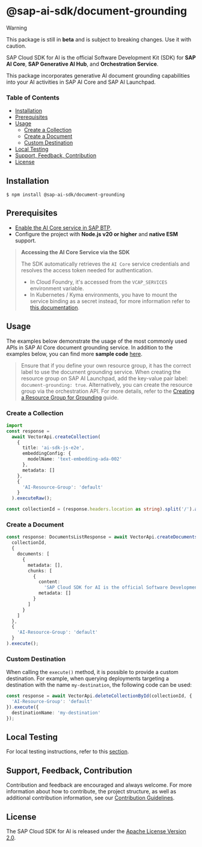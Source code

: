# @sap-ai-sdk/document-grounding

> [!warning]
> This package is still in **beta** and is subject to breaking changes. Use it with caution.

SAP Cloud SDK for AI is the official Software Development Kit (SDK) for **SAP AI Core**, **SAP Generative AI Hub**, and **Orchestration Service**.

This package incorporates generative AI document grounding capabilities into your AI activities in SAP AI Core and SAP AI Launchpad.

### Table of Contents

- [Installation](#installation)
- [Prerequisites](#prerequisites)
- [Usage](#usage)
  - [Create a Collection](#create-a-collection)
  - [Create a Document](#create-a-document)
  - [Custom Destination](#custom-destination)
- [Local Testing](#local-testing)
- [Support, Feedback, Contribution](#support-feedback-contribution)
- [License](#license)

## Installation

```
$ npm install @sap-ai-sdk/document-grounding
```

## Prerequisites

- [Enable the AI Core service in SAP BTP](https://help.sap.com/docs/sap-ai-core/sap-ai-core-service-guide/initial-setup).
- Configure the project with **Node.js v20 or higher** and **native ESM** support.

> **Accessing the AI Core Service via the SDK**
>
> The SDK automatically retrieves the `AI Core` service credentials and resolves the access token needed for authentication.
>
> - In Cloud Foundry, it's accessed from the `VCAP_SERVICES` environment variable.
> - In Kubernetes / Kyma environments, you have to mount the service binding as a secret instead, for more information refer to [this documentation](https://www.npmjs.com/package/@sap/xsenv#usage-in-kubernetes).

## Usage

The examples below demonstrate the usage of the most commonly used APIs in SAP AI Core document grounding service.
In addition to the examples below, you can find more **sample code** [here](https://github.com/SAP/ai-sdk-js/blob/main/sample-code/src/document-grounding.ts).

> Ensure that if you define your own resource group, it has the correct label to use the document grounding service.
> When creating the resource group on SAP AI Launchpad, add the key-value pair label: `document-grounding: true`.
> Alternatively, you can create the resource group via the orchestration API.
> For more details, refer to the [Creating a Resource Group for Grounding](https://help.sap.com/docs/sap-ai-core/sap-ai-core-service-guide/create-resource-group-for-ai-data-management?locale=en-US) guide.

### Create a Collection

```ts
import
const response =
  await VectorApi.createCollection(
    {
      title: 'ai-sdk-js-e2e',
      embeddingConfig: {
        modelName: 'text-embedding-ada-002'
      },
      metadata: []
    },
    {
      'AI-Resource-Group': 'default'
    }
  ).executeRaw();

const collectionId = (response.headers.location as string).split('/').at(-2);
```

### Create a Document

```ts
const response: DocumentsListResponse = await VectorApi.createDocuments(
  collectionId,
  {
    documents: [
      {
        metadata: [],
        chunks: [
          {
            content:
              'SAP Cloud SDK for AI is the official Software Development Kit (SDK) for SAP AI Core, SAP Generative AI Hub, and Orchestration Service.',
            metadata: []
          }
        ]
      }
    ]
  },
  {
    'AI-Resource-Group': 'default'
  }
).execute();
```

### Custom Destination

When calling the `execute()` method, it is possible to provide a custom destination.
For example, when querying deployments targeting a destination with the name `my-destination`, the following code can be used:

```ts
const response = await VectorApi.deleteCollectionById(collectionId, {
  'AI-Resource-Group': 'default'
}).execute({
  destinationName: 'my-destination'
});
```

## Local Testing

For local testing instructions, refer to this [section](https://github.com/SAP/ai-sdk-js/blob/main/README.md#local-testing).

## Support, Feedback, Contribution

Contribution and feedback are encouraged and always welcome.
For more information about how to contribute, the project structure, as well as additional contribution information, see our [Contribution Guidelines](https://github.com/SAP/ai-sdk-js/blob/main/CONTRIBUTING.md).

## License

The SAP Cloud SDK for AI is released under the [Apache License Version 2.0](http://www.apache.org/licenses/).
